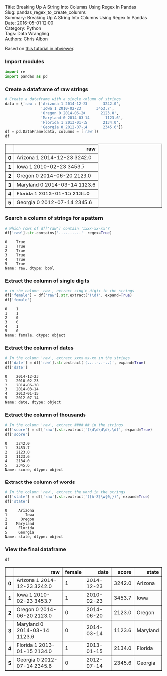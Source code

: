 Title: Breaking Up A String Into Columns Using Regex In Pandas  
Slug: pandas_regex_to_create_columns  
Summary: Breaking Up A String Into Columns Using Regex In Pandas  
Date: 2016-05-01 12:00  
Category: Python  
Tags: Data Wrangling  
Authors: Chris Albon  

Based on [this tutorial in nbviewer](http://nbviewer.ipython.org/github/swcarpentry/notebooks/blob/master/regex-intro.ipynb).

### Import modules


```python
import re
import pandas as pd
```

### Create a dataframe of raw strings


```python
# Create a dataframe with a single column of strings
data = {'raw': ['Arizona 1 2014-12-23       3242.0',
                'Iowa 1 2010-02-23       3453.7',
                'Oregon 0 2014-06-20       2123.0',
                'Maryland 0 2014-03-14       1123.6',
                'Florida 1 2013-01-15       2134.0',
                'Georgia 0 2012-07-14       2345.6']}
df = pd.DataFrame(data, columns = ['raw'])
df
```




<div>
<table border="1" class="dataframe">
  <thead>
    <tr style="text-align: right;">
      <th></th>
      <th>raw</th>
    </tr>
  </thead>
  <tbody>
    <tr>
      <th>0</th>
      <td>Arizona 1 2014-12-23       3242.0</td>
    </tr>
    <tr>
      <th>1</th>
      <td>Iowa 1 2010-02-23       3453.7</td>
    </tr>
    <tr>
      <th>2</th>
      <td>Oregon 0 2014-06-20       2123.0</td>
    </tr>
    <tr>
      <th>3</th>
      <td>Maryland 0 2014-03-14       1123.6</td>
    </tr>
    <tr>
      <th>4</th>
      <td>Florida 1 2013-01-15       2134.0</td>
    </tr>
    <tr>
      <th>5</th>
      <td>Georgia 0 2012-07-14       2345.6</td>
    </tr>
  </tbody>
</table>
</div>



### Search a column of strings for a pattern


```python
# Which rows of df['raw'] contain 'xxxx-xx-xx'?
df['raw'].str.contains('....-..-..', regex=True)
```




    0    True
    1    True
    2    True
    3    True
    4    True
    5    True
    Name: raw, dtype: bool



### Extract the column of single digits


```python
# In the column 'raw', extract single digit in the strings
df['female'] = df['raw'].str.extract('(\d)', expand=True)
df['female']
```




    0    1
    1    1
    2    0
    3    0
    4    1
    5    0
    Name: female, dtype: object



### Extract the column of dates


```python
# In the column 'raw', extract xxxx-xx-xx in the strings
df['date'] = df['raw'].str.extract('(....-..-..)', expand=True)
df['date']
```




    0    2014-12-23
    1    2010-02-23
    2    2014-06-20
    3    2014-03-14
    4    2013-01-15
    5    2012-07-14
    Name: date, dtype: object



### Extract the column of thousands


```python
# In the column 'raw', extract ####.## in the strings
df['score'] = df['raw'].str.extract('(\d\d\d\d\.\d)', expand=True)
df['score']
```




    0    3242.0
    1    3453.7
    2    2123.0
    3    1123.6
    4    2134.0
    5    2345.6
    Name: score, dtype: object



### Extract the column of words


```python
# In the column 'raw', extract the word in the strings
df['state'] = df['raw'].str.extract('([A-Z]\w{0,})', expand=True)
df['state']
```




    0     Arizona
    1        Iowa
    2      Oregon
    3    Maryland
    4     Florida
    5     Georgia
    Name: state, dtype: object



### View the final dataframe


```python
df
```




<div>
<table border="1" class="dataframe">
  <thead>
    <tr style="text-align: right;">
      <th></th>
      <th>raw</th>
      <th>female</th>
      <th>date</th>
      <th>score</th>
      <th>state</th>
    </tr>
  </thead>
  <tbody>
    <tr>
      <th>0</th>
      <td>Arizona 1 2014-12-23       3242.0</td>
      <td>1</td>
      <td>2014-12-23</td>
      <td>3242.0</td>
      <td>Arizona</td>
    </tr>
    <tr>
      <th>1</th>
      <td>Iowa 1 2010-02-23       3453.7</td>
      <td>1</td>
      <td>2010-02-23</td>
      <td>3453.7</td>
      <td>Iowa</td>
    </tr>
    <tr>
      <th>2</th>
      <td>Oregon 0 2014-06-20       2123.0</td>
      <td>0</td>
      <td>2014-06-20</td>
      <td>2123.0</td>
      <td>Oregon</td>
    </tr>
    <tr>
      <th>3</th>
      <td>Maryland 0 2014-03-14       1123.6</td>
      <td>0</td>
      <td>2014-03-14</td>
      <td>1123.6</td>
      <td>Maryland</td>
    </tr>
    <tr>
      <th>4</th>
      <td>Florida 1 2013-01-15       2134.0</td>
      <td>1</td>
      <td>2013-01-15</td>
      <td>2134.0</td>
      <td>Florida</td>
    </tr>
    <tr>
      <th>5</th>
      <td>Georgia 0 2012-07-14       2345.6</td>
      <td>0</td>
      <td>2012-07-14</td>
      <td>2345.6</td>
      <td>Georgia</td>
    </tr>
  </tbody>
</table>
</div>
